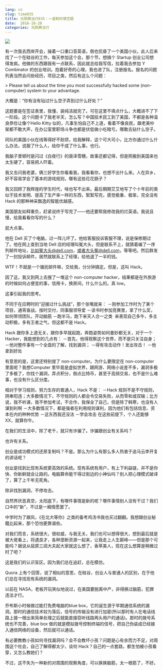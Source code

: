 ```yaml
---
lang: cn
slug: time035
title: 光阴典当行035：一道耗时填空题
date:  2016-10-20
categories: 光阴典当行
---
```


![](http://oouh9u8nz.bkt.gdipper.com/time035.jpg)

有一次我去西岸开会，操着一口重口音英语，倒也侃昏了一个美国小伙，此人后来找了一个在硅谷的工作，每天参加这个会，那个节，想搞个 Startup 创业公司想得发疯。他做的东西跟我有一点联系，因此就总给我写信，拉着我去参加 Y Combinator 的创业培训。抱着好奇的心理，我也进了队，注册报名。报名的问题列表当然会问些经历，项目之类，然后有这么个问题：

&gt; Please tell us about the time you most successfully hacked some (non-computer) system to your advantage. 

大概是：“你有没有钻过什么空子弄到过什么好处？”

这题要是在签证表里，我懂，装纯洁就完了。可在这里不填点什么，大概进不了下一阶段。这个问题卡了我老半天，怎么写？中国技术民工到了美国，不都是各种温良恭俭让像个Hello Kitty 似的，凡事生怕自己不上道，看着不像良民，跟老美吵架都不敢大声，在办公室里职场斗争也都是伏低做小吃暗亏。哪敢去钻什么空子。

同队的美国小伙在线等得好不耐烦，给我解释，这个可大可小，比方你通过什么什么办法，说服了什么人，给你干成了什么事，也行。

我脑子里顿时是闪过《白夜行》的唐泽雪穗，故事还都记得，但是照搬到美国来也太生硬了，容易把人吓着。

我又去问我老婆，俩三好学生你看看我，我看看你，也想不出什么来。人在异乡，好不容易学会了基本的游戏规则，哪有这些花花肠子？

我又回顾了我辉煌的学生时代，啥也写不出来。最后期期艾艾地写了个十年前的类似于技术发明、提高了生产率一样的东西，絮絮写完，感觉极重、极笨，完全没有 Hack 的那种神采飘逸的智能优越感。

美国朋友如释重负，赶紧说终于写完了——他还要帮我修改我的烂英语。我说且慢，给我看看你写的什么？

屁大点事。

他在 Dell 买了个电脑，过一阵儿坏了。他给客服投诉客服不理，说是保修期过了。他在网上查到当地 Dell 店的经理叫冤大头，但是联系不上，就猜着编了一序列邮件地址，比如冤大头@dell.com，或者大头冤@dell.com，等等吧。然后群发了一封投诉邮件，居然就联系上了经理，给他退了一半的钱。

WTF！不就是一个骚扰邮件嘛，交给我，分分钟搞定。但是，这叫 Hack。

因了这，我又到网上去搜了一堆这个 non-computer hacker，结果都是在外旅游的时候如何占便宜的事，信用卡，换房间，什么什么的。真 low。

这事引起我的思考。

不同于在应聘时的“迎接过什么挑战”，那个张嘴就来：
－刚参加工作时为了某个项目，通宵奋战，按时交付，同事服领导爱
－读书时参加竞赛里，拿了什么奖，如何带领团队，开动脑筋
－跑半马，跑下来天人合一之类
&nbsp;来表现自己多牛，多主动积极，多有王者之气，但这都不是 Hack。

Hack 跟你多上道无关，跟你多早就起跑，奔跑姿势如何曼妙都无关，对于一个 Hacker，我能想到的几点有：
－首先，他得观察这个世界，而不是只关注自身；
－他对整件事有一个全盘的了解，找到漏洞；
－得有攻击动作！发出攻击！
－他拿到好处

有意思的是，这里还特别提了 non-computer。为什么要限定在 non-computer 里面呢？我想Computer 里毕竟是虚拟世界，跟网游、网络小说差不多，漏洞多极了多极了，你找个漏洞，弄点积分，倒点比特币，甚至于高频交易，也不是什么难事，也没有什么区分度。

相对于学习规则，努力生存的普通人，Hack 不是：
－Hack 规则不是不守规则，阴奉阳违；大多数情况下，不守规则的人都会令交易失败，从而零和或双输；比方说，我不听课，我不参加考试，不合作，我保全了自己，但是除了韩寒，也没有人谋到利啊
－大多数情况下，都是强者在利用规则谋利，因为他们有包括信息、资本在内的种种优势
－这东西我还没法
－学会攻击
在这些前提下，个人还能够XX，就算你牛。

在我们的生活中，除了老千，就只有诈骗了。诈骗跟创业有关系吗？

也许有关系。

创业是成功模式的还原复制吗？不是。那么为什么有那么多人热衷于追马云李开复的讲话呢？

创业是找到比现有系统更高效的系统。现有系统有用户，有上下利益链，并不是你快、你新鲜就会让路的。电脑算命能干得过街边的小神仙吗？别人把心理模式破译了，算了上千年无死角。

除非找到漏洞，不停攻击。

自然界厌恶真空，太阳底下，有哪件事情是新的呢？哪件事情别人没有干过？我们口中的“新”，不过是一厢情愿罢了。

中学时为了跟风，《在北大等你》之类的备考鸡汤书我也买过翻翻。我想跟创业秘籍比起来，那个恐怕更靠谱些。

对我们而言，系统很大，很权威，与我无关。我们也可以想得很大，想到最后就是被大佬看上，将遇良才，各种垄断资源一起来，让我走上人生巅峰——但是那个可能吗？据说从屈原三闾大夫起大家就这么想了，香草美人，现在这么想算是稍微过时了吧？

这是我们的认识盲区。因为我们总在追赶，总在模仿。

Quora 上有个回答，说了相似的意思，在硅谷，创业人与普通人的区别，在于他们总在寻找现有系统的漏洞。

以前在 NASA，老板开玩笑似地说过，在美国要脱离中产，非得换过脑筋，犯罪违法才行。

乔布斯小时候做过能打免费电脑的blue box，它的诞生源于早期通信系统的漏洞。那时的通信技术较为落后，信号的传输没有进行加密(所以那时有人在电话线路上接一根出来简单处理之后就能直接窃听线路两头用户的通话)。那时的拨号系统也不完善，blue box 做的就是模拟拨号控制终端的信号，把自己伪装成已经接入通信网络的设备，然后就可以通话。

有必要教教小孩如何寻找漏洞吗？会不会教坏小孩？问题是心有余而力不足，对周围这个社会，自己了解得都太少，谈何 Hack？自己的一点套路，都生怕被小孩看穿，又怎么教她们？

不过，这不失为一种新的对周围的观察角度，可以换换脑筋，太一根筋了，不好。


